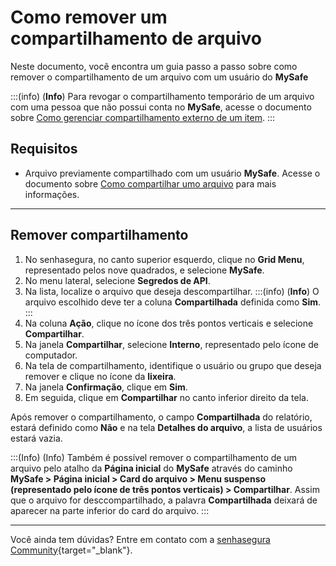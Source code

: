 # Como remover um compartilhamento de arquivo

Neste documento, você encontra um guia passo a passo sobre como remover o compartilhamento de um arquivo com um usuário do **MySafe**

:::(info) (**Info**)
Para revogar o compartilhamento temporário de um arquivo com uma pessoa que não possui conta no **MySafe**, acesse o documento sobre [Como gerenciar compartilhamento externo de um item](/v3-33/docs/pt/how-to-manage-the-external-share-of-an-item).
:::
## Requisitos
* Arquivo previamente compartilhado com um usuário **MySafe**. Acesse o documento sobre [Como compartilhar umo arquivo](/v3-33/docs/pt/mysafe-file-share) para mais informações.

***
## Remover compartilhamento

1. No senhasegura, no canto superior esquerdo, clique no **Grid Menu**, representado pelos nove quadrados, e selecione **MySafe**.
2. No menu lateral, selecione **Segredos de API**. 
3. Na lista, localize o arquivo que deseja descompartilhar.
    :::(info) (**Info**)
    O arquivo escolhido deve ter a coluna **Compartilhada** definida como **Sim**.
    :::
4. Na coluna **Ação**, clique no ícone dos três pontos verticais e selecione **Compartilhar**.
6. Na janela **Compartilhar**, selecione **Interno**, representado pelo ícone de computador.
7. Na tela de compartilhamento, identifique o usuário ou grupo que deseja remover e clique no ícone da **lixeira**.
10. Na janela **Confirmação**, clique em **Sim**.
11. Em seguida, clique em **Compartilhar** no canto inferior direito da tela.

Após remover o compartilhamento, o campo **Compartilhada** do relatório, estará definido como **Não** e na tela **Detalhes do arquivo**, a lista de usuários estará vazia.


:::(Info) (Info)
Também é possível remover o compartilhamento de um arquivo pelo atalho da **Página inicial** do **MySafe** através do caminho **MySafe > Página inicial > Card do arquivo > Menu suspenso (representado pelo ícone de três pontos verticais) > Compartilhar**.
Assim que o arquivo for desccompartilhado, a palavra **Compartilhada** deixará de aparecer na parte inferior do card do arquivo.
:::

***



Você ainda tem dúvidas? Entre em contato com a  [senhasegura Community](https://community.senhasegura.io/){target="_blank"}.